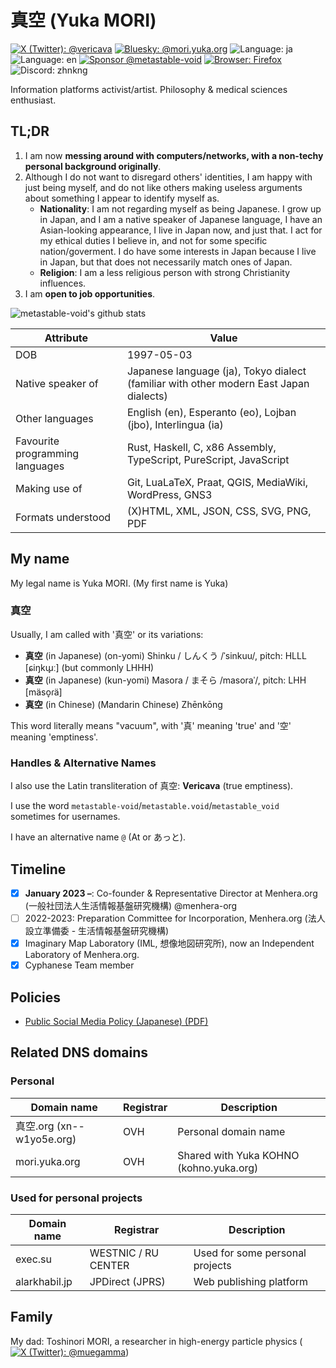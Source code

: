 # 真空 (Yuka MORI)

[![X (Twitter): @vericava](https://img.shields.io/badge/X-@vericava-blue)](https://x.com/vericava)
[![Bluesky: @mori.yuka.org](https://img.shields.io/badge/Bluesky-@mori.yuka.org-blue)](https://bsky.app/profile/mori.yuka.org)
![Language: ja](https://img.shields.io/badge/lang-ja-blue)
![Language: en](https://img.shields.io/badge/lang-en-green)
[![Sponsor @metastable-void](https://img.shields.io/github/sponsors/metastable-void)](https://github.com/sponsors/metastable-void)
[![Browser: Firefox](https://img.shields.io/badge/Browser-Firefox-orange)](https://www.mozilla.org/en-US/firefox/new/)
![Discord: zhnkng](https://img.shields.io/badge/Discord-zhnkng-blue)

Information platforms activist/artist. Philosophy & medical sciences enthusiast.

## TL;DR

1. I am now **messing around with computers/networks, with a non-techy personal background originally**.
1. Although I do not want to disregard others' identities, I am happy with just being myself, and do not like others making useless arguments about something I appear to identify myself as.
   - **Nationality**: I am not regarding myself as being Japanese. I grow up in Japan, and I am a native speaker of Japanese language, I have an Asian-looking appearance, I live in Japan now, and just that. I act for my ethical duties I believe in, and not for some specific nation/goverment. I do have some interests in Japan because I live in Japan, but that does not necessarily match ones of Japan.
   - **Religion**: I am a less religious person with strong Christianity influences.
1. I am **open to job opportunities**.

![metastable-void's github stats](https://github-readme-stats.vercel.app/api?username=metastable-void&show_icons=true&title_color=fff&icon_color=79ff97&text_color=9f9f9f&bg_color=151515)

Attribute | Value
----------|-------
DOB | 1997-05-03
Native speaker of | Japanese language (ja), Tokyo dialect (familiar with other modern East Japan dialects)
Other languages | English (en), Esperanto (eo), Lojban (jbo), Interlingua (ia)
Favourite programming languages | Rust, Haskell, C, x86 Assembly, TypeScript, PureScript, JavaScript
Making use of | Git, LuaLaTeX, Praat, QGIS, MediaWiki, WordPress, GNS3
Formats understood | (X)HTML, XML, JSON, CSS, SVG, PNG, PDF

## My name
My legal name is Yuka MORI. (My first name is Yuka)

### 真空
Usually, I am called with '真空' or its variations:

- **真空** (in Japanese) (on-yomi) Shinku / しんくう /ˈsinkuu/, pitch: HLLL \[ɕiŋkɯ̟ː\] (but commonly LHHH)
- **真空** (in Japanese) (kun-yomi) Masora / まそら /masoraˈ/, pitch: LHH \[mäso̞ɾä\]
- **真空** (in Chinese) (Mandarin Chinese) Zhēnkōng

This word literally means "vacuum", with '真' meaning 'true' and '空' meaning 'emptiness'.

### Handles & Alternative Names
I also use the Latin transliteration of 真空: **Vericava** (true emptiness).

I use the word `metastable-void`/`metastable.void`/`metastable_void` sometimes for usernames.

I have an alternative name `@` (At or あっと).

## Timeline

- [x] **January 2023 –**: Co-founder & Representative Director at Menhera.org (一般社団法人生活情報基盤研究機構) @menhera-org
- [ ] 2022-2023: Preparation Committee for Incorporation, Menhera.org (法人設立準備委 - 生活情報基盤研究機構)
- [x] Imaginary Map Laboratory (IML, 想像地図研究所), now an Independent Laboratory of Menhera.org.
- [x] Cyphanese Team member

## Policies
- [Public Social Media Policy (Japanese) (PDF)](https://raw.githubusercontent.com/around30pt/social-id/main/public-social-id.pdf)

## Related DNS domains

### Personal
Domain name | Registrar | Description
------------|------------|-------------
真空.org (xn--w1yo5e.org) | OVH | Personal domain name
mori.yuka.org | OVH | Shared with Yuka KOHNO (kohno.yuka.org)

### Used for personal projects
Domain name | Registrar | Description
------------|------------|-------------
exec.su | WESTNIC / RU CENTER | Used for some personal projects
alarkhabil.jp | JPDirect (JPRS) | Web publishing platform

## Family

My dad: Toshinori MORI, a researcher in high-energy particle physics ([![X (Twitter): @muegamma](https://img.shields.io/badge/X-@muegamma-blue)](https://x.com/muegamma))
